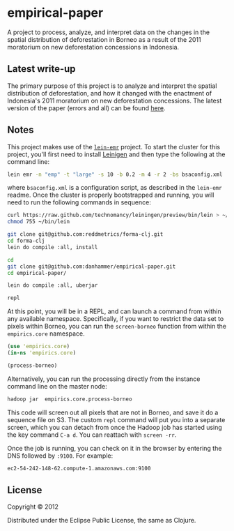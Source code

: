 # empirical-paper

A project to process, analyze, and interpret data on the changes in
the spatial distribution of deforestation in Borneo as a result of the
2011 moratorium on new deforestation concessions in Indonesia.

## Latest write-up

The primary purpose of this project is to analyze and interpret the
spatial distribution of deforestation, and how it changed with the
enactment of Indonesia's 2011 moratorium on new deforestation
concessions.  The latest version of the paper (errors and all) can be
found
[here](https://github.com/danhammer/empirical-paper/blob/develop/write-up/paper.pdf).

## Notes

This project makes use of the
[`lein-emr`](https://github.com/dpetrovics/lein-emr) project.  To
start the cluster for this project, you'll first need to install
[Leinigen](https://github.com/technomancy/leiningen) and then type the
following at the command line:

```bash
lein emr -n "emp" -t "large" -s 10 -b 0.2 -m 4 -r 2 -bs bsaconfig.xml 
```

where `bsaconfig.xml` is a configuration script, as described in the
`lein-emr` readme.  Once the cluster is properly bootstrapped and
running, you will need to run the following commands in sequence:

```bash
curl https://raw.github.com/technomancy/leiningen/preview/bin/lein > ~/bin/lein
chmod 755 ~/bin/lein

git clone git@github.com:reddmetrics/forma-clj.git
cd forma-clj
lein do compile :all, install

cd
git clone git@github.com:danhammer/empirical-paper.git
cd empirical-paper/

lein do compile :all, uberjar

repl
```

At this point, you will be in a REPL, and can launch a command from
within any available namespace.  Specifically, if you want to restrict
the data set to pixels within Borneo, you can run the `screen-borneo`
function from within the `empirics.core` namespace. 

```clojure
(use 'empirics.core)
(in-ns 'empirics.core)

(process-borneo)
```

Alternatively, you can run the processing directly from the instance
command line on the master node:

```bash
hadoop jar  empirics.core.process-borneo
```

This code will screen out all pixels that are not in Borneo, and save
it do a sequence file on S3.  The custom `repl` command will put you
into a separate screen, which you can detach from once the Hadoop job
has started using the key command `C-a d`.  You can reattach with
`screen -rr`.  

Once the job is running, you can check on it in the browser by
entering the DNS followed by `:9100`.  For example:

```bash
ec2-54-242-148-62.compute-1.amazonaws.com:9100
```

## License

Copyright © 2012

Distributed under the Eclipse Public License, the same as Clojure.
